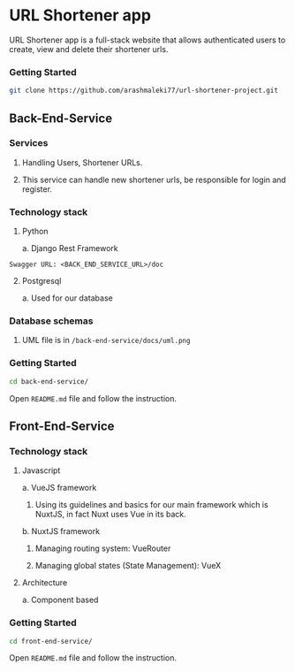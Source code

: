# URL Shortener app

URL Shortener app is a full-stack website that allows authenticated users to create, view and delete their shortener urls.

### Getting Started

```bash
git clone https://github.com/arashmaleki77/url-shortener-project.git
```

## Back-End-Service

### Services

1. Handling Users, Shortener URLs.

2. This service can handle new shortener urls, be responsible for login and register.

### Technology stack

1. Python

    a. Django Rest Framework 

```
Swagger URL: <BACK_END_SERVICE_URL>/doc
```

2. Postgresql
    
    a. Used for our database

### Database schemas

1. UML file is in `/back-end-service/docs/uml.png`


### Getting Started

```bash
cd back-end-service/
```

Open `README.md` file and follow the instruction.


## Front-End-Service

### Technology stack

1. Javascript

   a. VueJS framework

      1. Using its guidelines and basics for our main framework which is NuxtJS, in fact Nuxt uses Vue in its back.

   b. NuxtJS framework
      
      1. Managing routing system: VueRouter

      2. Managing global states (State Management): VueX

2. Architecture

   a. Component based


### Getting Started

```bash
cd front-end-service/
```

Open `README.md` file and follow the instruction.